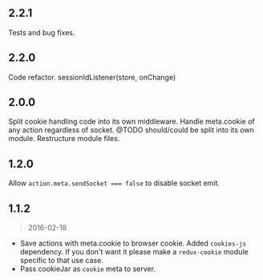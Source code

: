 ## 2.2.1

Tests and bug fixes.

## 2.2.0

Code refactor. sessionIdListener(store, onChange)

## 2.0.0

Split cookie handling code into its own middleware. Handle meta.cookie of any action regardless of socket. @TODO should/could be split into its own module. Restructure module files.

## 1.2.0

Allow `action.meta.sendSocket === false` to disable socket emit.

## 1.1.2
> 2016-02-18

* Save actions with meta.cookie to browser cookie. Added `cookies-js` dependency. If you don't want it please make a `redux-cookie` module specific to that use case.
* Pass cookieJar as `cookie` meta to server.
